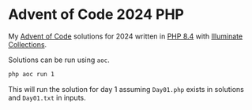 # Advent of Code 2024 PHP

My [Advent of Code][aoc] solutions for 2024
written in [PHP 8.4][php] with [Illuminate Collections][pic].

Solutions can be run using `aoc`.

```bash
php aoc run 1
```

This will run the solution for day 1 assuming `Day01.php` exists in solutions and `Day01.txt` in inputs.

[aoc]: https://adventofcode.com/2024
[php]: https://www.php.net/releases/8.4/en.php
[pic]: https://packagist.org/packages/illuminate/collections
